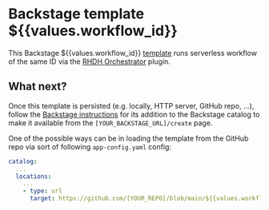# Backstage template ${{values.workflow_id}}

This Backstage ${{values.workflow_id}} [template](https://backstage.io/docs/features/software-templates/) runs serverless workflow of the same ID via the [RHDH Orchestrator](https://github.com/redhat-developer/rhdh-plugins/tree/main/workspaces/orchestrator) plugin.

## What next?

Once this template is persisted (e.g. locally, HTTP server, GitHub repo, ...), follow the [Backstage instructions](https://backstage.io/docs/features/software-templates/adding-templates) for its addition to the Backstage catalog to make it available from the `[YOUR_BACKSTAGE_URL]/create` page.

One of the possible ways can be in loading the template from the GitHub repo via sort of following `app-config.yaml` config:

```yaml
catalog:
  ...
  locations:
    ...
    - type: url
      target: https://github.com/[YOUR_REPO]/blob/main/${{values.workflow_id}}.yaml
```
